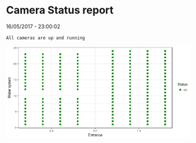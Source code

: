 Camera Status report
================
16/05/2017 - 23:00:02

    All cameras are up and running

![](camreport_files/figure-markdown_github/unnamed-chunk-2-1.png)
